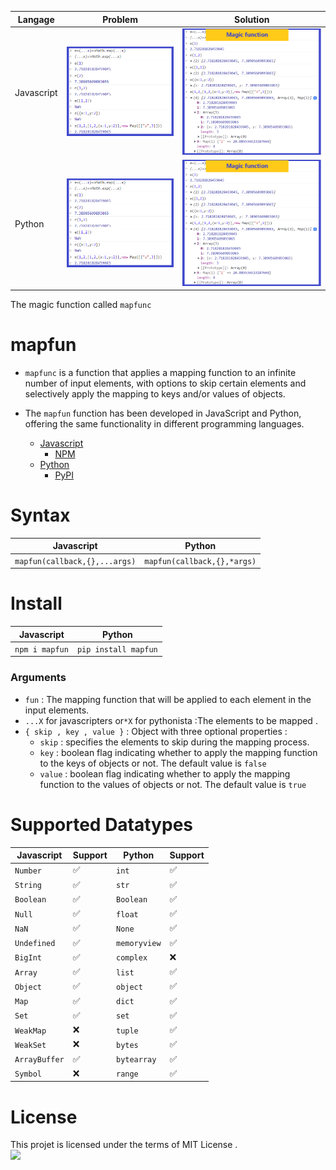 |Langage|Problem|Solution|
|-|-|-|
|Javascript|![problem](./Javascript/assets/problem.png)|![problem](./Javascript/assets/solution.png)|
|Python|![problem](./Javascript/assets/problem.png)|![problem](./Javascript/assets/solution.png)|

The magic function called `mapfunc`
# mapfun
- `mapfunc` is a function that applies a mapping function to an infinite number of input elements, with options to skip certain elements and selectively apply the mapping to keys and/or values of objects.

- The `mapfun` function has been developed in JavaScript and Python, offering the same functionality in different programming languages.
  - [Javascript](https://github.com/zakarialaoui10/mapfun/tree/main/Javascript#readme)
    * [NPM](https://www.npmjs.com/package/mapfun)
  - [Python](https://github.com/zakarialaoui10/mapfun/tree/main/Python#readme)
    * [PyPI](https://pypi.org/project/mapfun/)
# Syntax 
|Javascript|Python|
|-|-|
|`mapfun(callback,{},...args)`|`mapfun(callback,{},*args)`|
# Install 
|Javascript|Python|
|-|-|
|`npm i mapfun`|`pip install mapfun`|
### Arguments
- `fun` : The mapping function that will be applied to each element in the input elements.</br>
- `...X` for javascripters or`*X` for pythonista :The elements to be mapped . </br>
- `{ skip , key , value }` : Object with three optional properties :
    * `skip` : specifies the elements to skip during the mapping process.
    * `key` : boolean flag indicating whether to apply the mapping function to the keys of objects or not. The default value is `false`
    * `value` : boolean flag indicating whether to apply the mapping function to the values of objects or not. The default value is `true`
# Supported Datatypes
|Javascript|Support|Python|Support|
|---|-|---|-|
|`Number`|✅|`int`|✅|
|`String`|✅|`str`|✅|
|`Boolean`|✅|`Boolean`|✅|
|`Null`|✅|`float`|✅|
|`NaN`|✅|`None`|✅|
|`Undefined`|✅|`memoryview`|✅|
|`BigInt`|✅|`complex`|❌|
|`Array`|✅|`list`|✅|
|`Object`|✅|`object`|✅|
|`Map`|✅|`dict`|✅|
|`Set`|✅|`set`|✅|
|`WeakMap`|❌|`tuple`|✅|
|`WeakSet`|❌|`bytes`|✅|
|`ArrayBuffer`|✅|`bytearray`|✅|
|`Symbol`|❌|`range`|✅|

# License 
This projet is licensed under the terms of MIT License .<br>
<img src="https://img.shields.io/github/license/zakarialaoui10/zikojs?color=rgb%2820%2C21%2C169%29">
